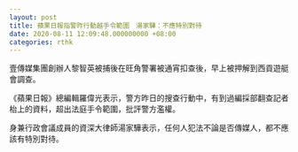 ```yaml
---
layout: post
title: 蘋果日報指警昨行動越手令範圍　湯家驊：不應特別對待
date: 2020-08-11 12:09:48.000000000 +08:00
categories: rthk
---
```


壹傳媒集團創辦人黎智英被捕後在旺角警署被通宵扣查後，早上被押解到西貢遊艇會調查。

《蘋果日報》總編輯羅偉光表示，警方昨日的搜查行動中，有到過編採部翻查記者枱上的資料，超出法庭手令範圍，批評警方濫權。

身兼行政會議成員的資深大律師湯家驊表示，任何人犯法不論是否傳媒人，都不應該有特別對待。
